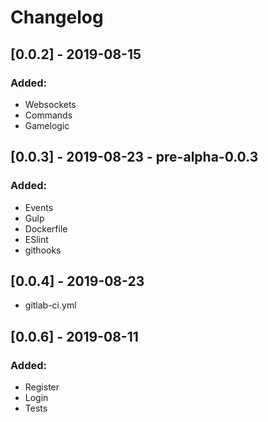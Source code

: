 # Changelog

## [0.0.2] - 2019-08-15
### Added:
- Websockets
- Commands
- Gamelogic

## [0.0.3] - 2019-08-23 - pre-alpha-0.0.3
### Added:
- Events
- Gulp
- Dockerfile
- ESlint
- githooks

## [0.0.4] - 2019-08-23
- gitlab-ci.yml

## [0.0.6] - 2019-08-11
### Added:
- Register
- Login
- Tests